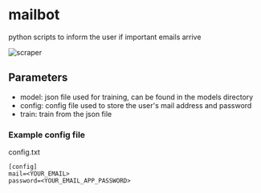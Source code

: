 # mailbot

python scripts to inform the user if important emails arrive

![scraper](https://user-images.githubusercontent.com/14313049/178398543-81e70b2b-408e-4999-a347-feb4d2dc23bd.png)

## Parameters

- model: json file used for training, can be found in the models directory
- config: config file used to store the user's mail address and password
- train: train from the json file

### Example config file
config.txt
```
[config]
mail=<YOUR_EMAIL>
password=<YOUR_EMAIL_APP_PASSWORD>
```

